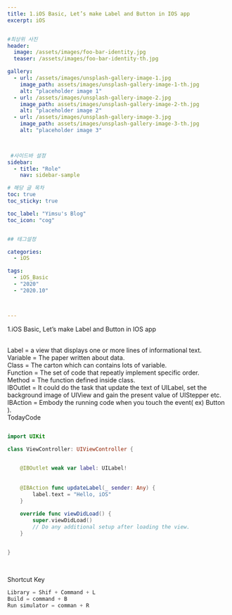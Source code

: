 ```yaml
---
title: 1.iOS Basic, Let’s make Label and Button in IOS app
excerpt: iOS


#최상위 사진
header:
  image: /assets/images/foo-bar-identity.jpg
  teaser: /assets/images/foo-bar-identity-th.jpg

gallery:
  - url: /assets/images/unsplash-gallery-image-1.jpg
    image_path: assets/images/unsplash-gallery-image-1-th.jpg
    alt: "placeholder image 1"
  - url: /assets/images/unsplash-gallery-image-2.jpg
    image_path: assets/images/unsplash-gallery-image-2-th.jpg
    alt: "placeholder image 2"
  - url: /assets/images/unsplash-gallery-image-3.jpg
    image_path: assets/images/unsplash-gallery-image-3-th.jpg
    alt: "placeholder image 3"
    


 #사이드바 설정 
sidebar:
  - title: "Role"
    nav: sidebar-sample

# 해당 글 목차
toc: true
toc_sticky: true

toc_label: "Yimsu's Blog"
toc_icon: "cog"


## 테그설정

categories:
  - iOS

tags:
  - iOS_Basic
  - "2020"
  - "2020.10"



---
```

1.iOS Basic, Let’s make Label and Button in IOS app


<br/>
Label = a view that displays one or more lines of informational text.  

<br/>
Variable = The paper written about data.

<br/>
Class = The carton which can contains lots of variable.

<br/>
Function = The set of code that repeatly implement specific order.

<br/>
Method = The function defined inside class.

<br/>
IBOutlet = It could do the task that update the text of UILabel, set the background image of UIView and gain the present value of UIStepper etc.

<br/>
IBAction = Embody the running code when you touch the event( ex) Button ).



<br/>
TodayCode
<br/>

``` swift

import UIKit

class ViewController: UIViewController {

    
    @IBOutlet weak var label: UILabel!
    
    
    @IBAction func updateLabel(_ sender: Any) {
        label.text = "Hello, iOS"
    }
    
    override func viewDidLoad() {
        super.viewDidLoad()
        // Do any additional setup after loading the view.
    }


}

```

<br/>

Shortcut Key
<br/>

``` c
Library = Shif + Command + L
Build = command + B
Run simulator = comman + R
``` 
